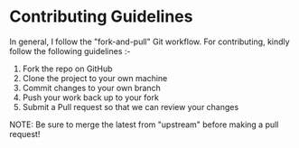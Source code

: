 # Contributing Guidelines

In general, I follow the "fork-and-pull" Git workflow.
For contributing, kindly follow the following guidelines :-

1. Fork the repo on GitHub
2. Clone the project to your own machine
3. Commit changes to your own branch
4. Push your work back up to your fork
5. Submit a Pull request so that we can review your changes

NOTE: Be sure to merge the latest from "upstream" before making a pull request!
